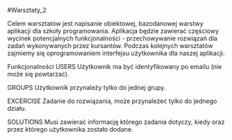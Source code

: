 #Warsztaty_2

Celem	warsztatów	jest	napisanie	obiektowej,	bazodanowej	warstwy	aplikacji	dla	szkoły
programowania.
Aplikacja	będzie	zawierać	częściowy	wycinek	potencjalnych	funkcjonalności	-
przechowywanie	rozwiązań	dla	zadań	wykonywanych	przez	kursantów.
Podczas	kolejnych	warsztatów	zajmiemy	się	oprogramowaniem	interfejsu	użytkownika	dla
naszej	aplikacji.

Funkcjonalności
USERS
Użytkownik	ma	być	identyfikowany	po
emailu	(nie	może	się	powtarzać).

GROUPS
Użytkownik	przynależy	tylko	do	jednej
grupy.

EXCERCISE
Zadanie	do	rozwiązania,	może	przynależeć
tylko	do	jednego	działu.

SOLUTIONS
Musi	zawierać	informację	którego	zadania
dotyczy,	kiedy	oraz	przez	którego
użytkownika	zostało	dodane.




